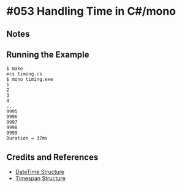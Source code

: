 # #053 Handling Time in C#/mono

## Notes


## Running the Example

```
$ make
mcs timing.cs
$ mono timing.exe
1
2
3
4
...
9995
9996
9997
9998
9999
Duration = 37ms
```

## Credits and References
* [DateTime Structure](https://msdn.microsoft.com/en-us/library/system.datetime(v=vs.110).aspx)
* [Timespan Structure](https://msdn.microsoft.com/en-us/library/system.timespan(v=vs.110).aspx)
